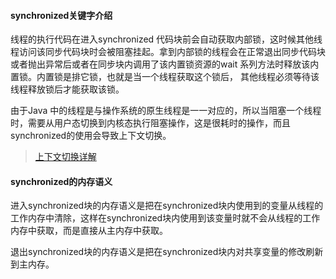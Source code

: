 #### synchronized关键字介绍

线程的执行代码在进入synchronized 代码块前会自动获取内部锁，这时候其他线程访问该同步代码块时会被阻塞挂起。拿到内部锁的线程会在正常退出同步代码块或者抛出异常后或者在同步块内调用了该内置锁资源的wait 系列方法时释放该内置锁。内置锁是排它锁，也就是当一个线程获取这个锁后， 其他线程必须等待该线程释放锁后才能获取该锁。

由于Java 中的线程是与操作系统的原生线程是一一对应的，所以当阻塞一个线程时，需要从用户态切换到内核态执行阻塞操作，这是很耗时的操作，而且synchronized的使用会导致上下文切换。

> [上下文切换详解](http://ifeve.com/context-switch-definition/)

#### synchronized的内存语义

进入synchronized块的内存语义是把在synchronized块内使用到的变量从线程的工作内存中清除，这样在synchronized块内使用到该变量时就不会从线程的工作内存中获取，而是直接从主内存中获取。

退出synchronized块的内存语义是把在synchronized块内对共享变量的修改刷新到主内存。

